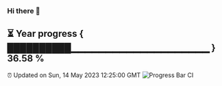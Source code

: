 ### Hi there 👋
⏳ Year progress { ██████████▁▁▁▁▁▁▁▁▁▁▁▁▁▁▁▁▁▁▁▁ } 36.58 %
---
⏰ Updated on Sun, 14 May 2023 12:25:00 GMT
![Progress Bar CI](https://github.com/liununu/liununu/workflows/Progress%20Bar%20CI/badge.svg)
